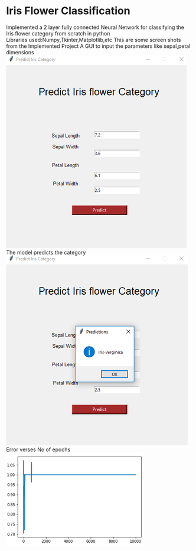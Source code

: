 Iris Flower Classification
===================================
Implemented a 2 layer fully connected Neural Network for classifying the Iris flower category from scratch in python  
Libraries used:Numpy,Tkinter,Matplotlib,etc
This are some screen shots from the Implemented Project
A GUI to input the parameters like sepal,petal dimensions
![Alt text](input.png?raw=true "Input")
The model predicts the category
![Alt text](output.png?raw=true "Output")
Error verses No of epochs 
![Alt text](errorgraph.png?raw=true "error vs epoch")

